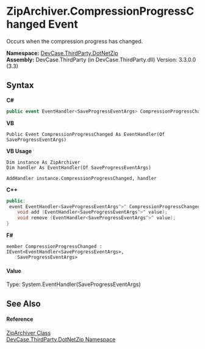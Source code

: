 # ZipArchiver.CompressionProgressChanged Event
 

Occurs when the compression progress has changed.

**Namespace:**&nbsp;<a href="N_DevCase_ThirdParty_DotNetZip">DevCase.ThirdParty.DotNetZip</a><br />**Assembly:**&nbsp;DevCase.ThirdParty (in DevCase.ThirdParty.dll) Version: 3.3.0.0 (3.3)

## Syntax

**C#**<br />
``` C#
public event EventHandler<SaveProgressEventArgs> CompressionProgressChanged
```

**VB**<br />
``` VB
Public Event CompressionProgressChanged As EventHandler(Of SaveProgressEventArgs)
```

**VB Usage**<br />
``` VB Usage
Dim instance As ZipArchiver
Dim handler As EventHandler(Of SaveProgressEventArgs)

AddHandler instance.CompressionProgressChanged, handler

```

**C++**<br />
``` C++
public:
 event EventHandler<SaveProgressEventArgs^>^ CompressionProgressChanged {
	void add (EventHandler<SaveProgressEventArgs^>^ value);
	void remove (EventHandler<SaveProgressEventArgs^>^ value);
}
```

**F#**<br />
``` F#
member CompressionProgressChanged : IEvent<EventHandler<SaveProgressEventArgs>,
    SaveProgressEventArgs>

```


#### Value
Type: System.EventHandler(SaveProgressEventArgs)

## See Also


#### Reference
<a href="T_DevCase_ThirdParty_DotNetZip_ZipArchiver">ZipArchiver Class</a><br /><a href="N_DevCase_ThirdParty_DotNetZip">DevCase.ThirdParty.DotNetZip Namespace</a><br />